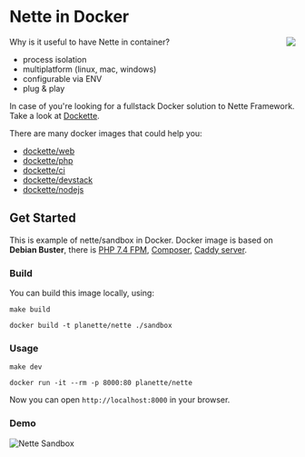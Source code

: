 # Nette in Docker

<img align="right" src="https://github.com/dockette.png">

Why is it useful to have Nette in container?

- process isolation
- multiplatform (linux, mac, windows)
- configurable via ENV
- plug & play

In case of you're looking for a fullstack Docker solution to Nette Framework. Take a look at [Dockette](https://github.com/dockette/).

There are many docker images that could help you:

- [dockette/web](https://github.com/dockette/web)
- [dockette/php](https://github.com/dockette/php)
- [dockette/ci](https://github.com/dockette/ci)
- [dockette/devstack](https://github.com/dockette/devstack)
- [dockette/nodejs](https://github.com/dockette/nodejs)

## Get Started

This is example of nette/sandbox in Docker. Docker image is based on **Debian Buster**, 
there is [PHP 7.4 FPM](https://deb.sury.org/), [Composer](https://getcomposer.org/), [Caddy server](https://caddyserver.com/).

### Build

You can build this image locally, using:

```
make build
```

```
docker build -t planette/nette ./sandbox
```

### Usage

```
make dev
```

```
docker run -it --rm -p 8000:80 planette/nette
```

Now you can open `http://localhost:8000` in your browser.

### Demo

![](https://raw.githubusercontent.com/planette/dockerfiles/master/.docs/sandbox.png "Nette Sandbox")
